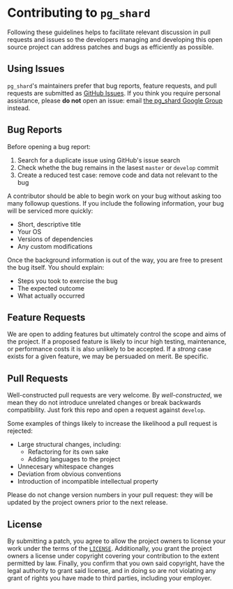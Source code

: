 # Contributing to `pg_shard`

Following these guidelines helps to facilitate relevant discussion in pull
requests and issues so the developers managing and developing this open source
project can address patches and bugs as efficiently as possible.

## Using Issues

`pg_shard`'s maintainers prefer that bug reports, feature requests, and pull
requests are submitted as [GitHub Issues][issues]. If you think you require personal
assistance, please **do not** open an issue: email [the pg_shard Google Group][group]
instead.

## Bug Reports

Before opening a bug report:

  1. Search for a duplicate issue using GitHub's issue search
  2. Check whethe the bug remains in the lasest `master` or `develop` commit
  3. Create a reduced test case: remove code and data not relevant to the bug

A contributor should be able to begin work on your bug without asking too many
followup questions. If you include the following information, your bug will be
serviced more quickly:

  * Short, descriptive title
  * Your OS
  * Versions of dependencies
  * Any custom modifications

Once the background information is out of the way, you are free to present the
bug itself. You should explain:

  * Steps you took to exercise the bug
  * The expected outcome
  * What actually occurred

## Feature Requests

We are open to adding features but ultimately control the scope and aims of the
project. If a proposed feature is likely to incur high testing, maintenance, or
performance costs it is also unlikely to be accepted. If a _strong_ case exists
for a given feature, we may be persuaded on merit. Be specific.

## Pull Requests

Well-constructed pull requests are very welcome. By _well-constructed_, we mean
they do not introduce unrelated changes or break backwards compatibility. Just
fork this repo and open a request against `develop`.

Some examples of things likely to increase the likelihood a pull request is
rejected:

  * Large structural changes, including:
    * Refactoring for its own sake
	* Adding languages to the project
  * Unnecesary whitespace changes
  * Deviation from obvious conventions
  * Introduction of incompatible intellectual property

Please do not change version numbers in your pull request: they will be updated
by the project owners prior to the next release.

## License

By submitting a patch, you agree to allow the project owners to license your
work under the terms of the [`LICENSE`][license]. Additionally, you grant the project
owners a license under copyright covering your contribution to the extent
permitted by law. Finally, you confirm that you own said copyright, have the
legal authority to grant said license, and in doing so are not violating any
grant of rights you have made to third parties, including your employer.

[issues]: https://github.com/citusdata/pg_shard/issues
[group]: https://groups.google.com/forum/#!forum/pg_shard-users
[license]: LICENSE

